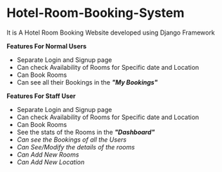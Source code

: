 # Hotel-Room-Booking-System
It is A Hotel Room Booking Website developed using Django Framework

<b>Features For Normal Users</b>
<ul>
  <li>Separate Login and Signup page</li>
  <li> Can check Availability of Rooms for Specific date and Location</li>
  <li>Can Book Rooms</li>
  <li>Can see all their Bookings in the <b><i>"My Bookings"</i></b></li>
</ul>

<b>Features For Staff User</b>
<ul>
  <li>Separate Login and Signup page</li>
  <li> Can check Availability of Rooms for Specific date and Location</li>
  <li>Can Book Rooms</li>
  <li>See the stats of the Rooms in the <b><i>"Dashboard"<i></b></li>
  <li>Can see the Bookings of all the Users </li>
  <li>Can See/Modify the details of the rooms</li>
  <li>Can Add New Rooms</li>
  <li>Can Add New Location</li>
</ul>

